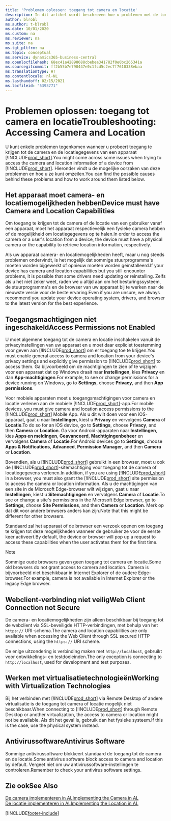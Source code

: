 ```yaml
---
title: 'Problemen oplossen: toegang tot camera en locatie'
description: In dit artikel wordt beschreven hoe u problemen met de toegang tot camera- en locatiegegevens in Business Central oplost.
author: blrobl
ms.author: t-blrobl
ms.date: 10/01/2020
ms.custom: na
ms.reviewer: na
ms.suite: na
ms.tgt_pltfrm: na
ms.topic: conceptual
ms.service: dynamics365-business-central
ms.openlocfilehash: 68ec41a42898688cbebea341782f0e0bc265341a
ms.sourcegitcommit: ff2b55b7e790447e0c1fcd5c2ec7f7610338ebaa
ms.translationtype: HT
ms.contentlocale: nl-NL
ms.lasthandoff: 02/15/2021
ms.locfileid: "5393771"
---
```

# <a name="troubleshooting-accessing-camera-and-location"></a><span data-ttu-id="a0b63-103">Problemen oplossen: toegang tot camera en locatie</span><span class="sxs-lookup"><span data-stu-id="a0b63-103">Troubleshooting: Accessing Camera and Location</span></span>

<span data-ttu-id="a0b63-104">U kunt enkele problemen tegenkomen wanneer u probeert toegang te krijgen tot de camera en de locatiegegevens van een apparaat [!INCLUDE[prod_short](includes/prod_short.md)].</span><span class="sxs-lookup"><span data-stu-id="a0b63-104">You might come across some issues when trying to access the camera and location information of a device from [!INCLUDE[prod_short](includes/prod_short.md)].</span></span> <span data-ttu-id="a0b63-105">Hieronder vindt u de mogelijke oorzaken van deze problemen en hoe u ze kunt omzeilen.</span><span class="sxs-lookup"><span data-stu-id="a0b63-105">You can find the possible causes behind these problems and how to work around them listed below.</span></span>

## <a name="device-must-have-camera-and-location-capabilities"></a><span data-ttu-id="a0b63-106">Het apparaat moet camera- en locatiemogelijkheden hebben</span><span class="sxs-lookup"><span data-stu-id="a0b63-106">Device must have Camera and Location Capabilities</span></span>

<span data-ttu-id="a0b63-107">Om toegang te krijgen tot de camera of de locatie van een gebruiker vanaf een apparaat, moet het apparaat respectievelijk een fysieke camera hebben of de mogelijkheid om locatiegegevens op te halen.</span><span class="sxs-lookup"><span data-stu-id="a0b63-107">In order to access the camera or a user's location from a device, the device must have a physical camera or the capability to retrieve location information, respectively.</span></span>

<span data-ttu-id="a0b63-108">Als uw apparaat camera- en locatiemogelijkheden heeft, maar u nog steeds problemen ondervindt, is het mogelijk dat sommige stuurprogramma's moeten worden bijgewerkt of opnieuw moeten worden geïnstalleerd.</span><span class="sxs-lookup"><span data-stu-id="a0b63-108">If your device has camera and location capabilities but you still encounter problems, it is possible that some drivers need updating or reinstalling.</span></span> <span data-ttu-id="a0b63-109">Zelfs als u het niet zeker weet, raden we u altijd aan om het besturingssysteem, de stuurprogramma's en de browser van uw apparaat bij te werken naar de nieuwste versie voor de beste ervaring.</span><span class="sxs-lookup"><span data-stu-id="a0b63-109">Even if you are unsure, we always recommend you update your device operating system, drivers, and browser to the latest version for the best experience.</span></span>

## <a name="access-permissions-not-enabled"></a><span data-ttu-id="a0b63-110">Toegangsmachtigingen niet ingeschakeld</span><span class="sxs-lookup"><span data-stu-id="a0b63-110">Access Permissions not Enabled</span></span>

<span data-ttu-id="a0b63-111">U moet algemene toegang tot de camera en locatie inschakelen vanuit de privacyinstellingen van uw apparaat en u moet daar expliciet toestemming voor geven aan [!INCLUDE[prod_short](includes/prod_short.md)] om er toegang toe te krijgen.</span><span class="sxs-lookup"><span data-stu-id="a0b63-111">You must enable general access to camera and location from your device's privacy settings and explicitly give permission to  [!INCLUDE[prod_short](includes/prod_short.md)] to access them.</span></span> <span data-ttu-id="a0b63-112">Ga bijvoorbeeld om de machtigingen te zien of te wijzigen voor een apparaat dat op Windows draait naar **Instellingen**, kies **Privacy** en dan **App-machtigingen**.</span><span class="sxs-lookup"><span data-stu-id="a0b63-112">For example, to see or change permissions for a device running on Windows, go to **Settings**, choose **Privacy**, and then **App permissions**.</span></span> 

<span data-ttu-id="a0b63-113">Voor mobiele apparaten moet u toegangsmachtigingen voor camera en locatie verlenen aan de mobiele [!INCLUDE[prod_short](includes/prod_short.md)]-app.</span><span class="sxs-lookup"><span data-stu-id="a0b63-113">For mobile devices, you must give camera and location access permissions to the [!INCLUDE[prod_short](includes/prod_short.md)] Mobile App.</span></span> <span data-ttu-id="a0b63-114">Als u dit wilt doen voor een iOS-apparaat, gaat u naar **Instellingen**, kiest u **Privacy** en vervolgens **Camera** of **Locatie**.</span><span class="sxs-lookup"><span data-stu-id="a0b63-114">To do so for an iOS device, go to **Settings**, choose **Privacy**, and then **Camera** or **Location**.</span></span> <span data-ttu-id="a0b63-115">Ga voor Android-apparaten naar **Instellingen**, kies **Apps en meldingen**, **Geavanceerd**, **Machtigingenbeheer** en vervolgens **Camera** of **Locatie**.</span><span class="sxs-lookup"><span data-stu-id="a0b63-115">For Android devices go to **Settings**, choose **Apps & Notifications**, **Advanced**, **Permission Manager**, and then **Camera** or **Location**.</span></span>

<span data-ttu-id="a0b63-116">Bovendien, als u [!INCLUDE[prod_short](includes/prod_short.md)] gebruikt in een browser, moet u ook de [!INCLUDE[prod_short](includes/prod_short.md)]-sitemachtiging voor toegang tot de camera of locatiegegevens verlenen.</span><span class="sxs-lookup"><span data-stu-id="a0b63-116">In addition, if you are using [!INCLUDE[prod_short](includes/prod_short.md)] in a browser, you must also grant the [!INCLUDE[prod_short](includes/prod_short.md)] site permission to access the camera or location information.</span></span> <span data-ttu-id="a0b63-117">Als u de machtigingen van een site in de Microsoft Edge-browser wilt wijzigen, gaat u naar **Instellingen**, kiest u **Sitemachtigingen** en vervolgens **Camera** of **Locatie**.</span><span class="sxs-lookup"><span data-stu-id="a0b63-117">To see or change a site's permissions in the Microsoft Edge browser, go to **Settings**, choose **Site Permissions**, and then **Camera** or **Location**.</span></span> <span data-ttu-id="a0b63-118">Merk op dat dit voor andere browsers anders kan zijn.</span><span class="sxs-lookup"><span data-stu-id="a0b63-118">Note that this might be different for other browsers.</span></span>

<span data-ttu-id="a0b63-119">Standaard zal het apparaat of de browser een verzoek openen om toegang te krijgen tot deze mogelijkheden wanneer de gebruiker ze voor de eerste keer activeert.</span><span class="sxs-lookup"><span data-stu-id="a0b63-119">By default, the device or browser will pop up a request to access these capabilities when the user activates them for the first time.</span></span>

> [!NOTE]  
> <span data-ttu-id="a0b63-120">Sommige oude browsers geven geen toegang tot camera en locatie.</span><span class="sxs-lookup"><span data-stu-id="a0b63-120">Some old browsers do not grant access to camera and location.</span></span> <span data-ttu-id="a0b63-121">Camera is bijvoorbeeld niet beschikbaar in Internet Explorer of de oudere Edge-browser.</span><span class="sxs-lookup"><span data-stu-id="a0b63-121">For example, camera is not available in Internet Explorer or the legacy Edge browser.</span></span>

## <a name="web-client-connection-not-secure"></a><span data-ttu-id="a0b63-122">Webclient-verbinding niet veilig</span><span class="sxs-lookup"><span data-stu-id="a0b63-122">Web Client Connection not Secure</span></span>

<span data-ttu-id="a0b63-123">De camera- en locatiemogelijkheden zijn alleen beschikbaar bij toegang tot de webclient via SSL-beveiligde HTTP-verbindingen, met behulp van het `https://` URI-schema.</span><span class="sxs-lookup"><span data-stu-id="a0b63-123">The camera and location capabilities are only available when accessing the Web Client through SSL secured HTTP connections, using the `https://` URI scheme.</span></span> 

<span data-ttu-id="a0b63-124">De enige uitzondering is verbinding maken met `http://localhost`, gebruikt voor ontwikkelings- en testdoeleinden.</span><span class="sxs-lookup"><span data-stu-id="a0b63-124">The only exception is connecting to `http://localhost`, used for development and test purposes.</span></span>


## <a name="working-with-virtualization-technologies"></a><span data-ttu-id="a0b63-125">Werken met virtualisatietechnologieën</span><span class="sxs-lookup"><span data-stu-id="a0b63-125">Working with Virtualization Technologies</span></span>

<span data-ttu-id="a0b63-126">Bij het verbinden met [!INCLUDE[prod_short](includes/prod_short.md)] via Remote Desktop of andere virtualisatie is de toegang tot camera of locatie mogelijk niet beschikbaar.</span><span class="sxs-lookup"><span data-stu-id="a0b63-126">When connecting to [!INCLUDE[prod_short](includes/prod_short.md)] through Remote Desktop or another virtualization, the access to camera or location might not be available.</span></span> <span data-ttu-id="a0b63-127">Als dit het geval is, gebruik dan het fysieke systeem.</span><span class="sxs-lookup"><span data-stu-id="a0b63-127">If this is the case, use the physical system instead.</span></span>

## <a name="antivirus-software"></a><span data-ttu-id="a0b63-128">Antivirussoftware</span><span class="sxs-lookup"><span data-stu-id="a0b63-128">Antivirus Software</span></span>
<span data-ttu-id="a0b63-129">Sommige antivirussoftware blokkeert standaard de toegang tot de camera en de locatie.</span><span class="sxs-lookup"><span data-stu-id="a0b63-129">Some antivirus software block access to camera and location by default.</span></span> <span data-ttu-id="a0b63-130">Vergeet niet om uw antivirussoftware-instellingen te controleren.</span><span class="sxs-lookup"><span data-stu-id="a0b63-130">Remember to check your antivirus software settings.</span></span>

## <a name="see-also"></a><span data-ttu-id="a0b63-131">Zie ook</span><span class="sxs-lookup"><span data-stu-id="a0b63-131">See Also</span></span>
[<span data-ttu-id="a0b63-132">De camera implementeren in AL</span><span class="sxs-lookup"><span data-stu-id="a0b63-132">Implementing the Camera in AL</span></span>](/dynamics365/business-central/dev-itpro/developer/devenv-implement-camera-al)  
[<span data-ttu-id="a0b63-133">De locatie implementeren in AL</span><span class="sxs-lookup"><span data-stu-id="a0b63-133">Implementing the Location in AL</span></span>](/dynamics365/business-central/dev-itpro/developer/devenv-implement-location-al)


[!INCLUDE[footer-include](includes/footer-banner.md)]